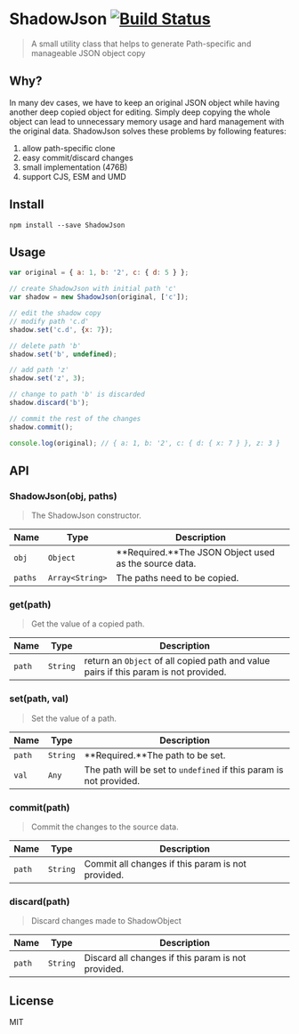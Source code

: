 # ShadowJson [![Build Status](https://travis-ci.org/yuanfux/ShadowJson.svg?branch=master)](https://travis-ci.org/yuanfux/ShadowJson)
> A small utility class that helps to generate Path-specific and manageable JSON object copy

## Why?
In many dev cases, we have to keep an original JSON object while having another deep copied object for editing. Simply deep copying the whole object can lead to unnecessary memory usage and hard management with the original data. ShadowJson solves these problems by following features: 
1. allow path-specific clone
2. easy commit/discard changes
4. small implementation (476B)
3. support CJS, ESM and UMD

## Install

`npm install --save ShadowJson`

## Usage

```javascript
var original = { a: 1, b: '2', c: { d: 5 } };

// create ShadowJson with initial path 'c'
var shadow = new ShadowJson(original, ['c']);

// edit the shadow copy
// modify path 'c.d'
shadow.set('c.d', {x: 7});

// delete path 'b'
shadow.set('b', undefined);

// add path 'z'
shadow.set('z', 3);

// change to path 'b' is discarded
shadow.discard('b');

// commit the rest of the changes
shadow.commit();

console.log(original); // { a: 1, b: '2', c: { d: { x: 7 } }, z: 3 }
```

## API
### ShadowJson(obj, paths)
> The ShadowJson constructor.

Name | Type | Description
--- | --- | ---
`obj` | `Object` | **Required.**The JSON Object used as the source data.
`paths` | `Array<String>` | The paths need to be copied.

### get(path)
> Get the value of a copied path.

Name | Type | Description
--- | --- | ---
`path` | `String` | return an `Object` of all copied path and value pairs if this param is not provided.

### set(path, val)
> Set the value of a path.

Name | Type | Description
--- | --- | ---
`path` | `String` | **Required.**The path to be set.
`val` | `Any` | The path will be set to `undefined` if this param is not provided.

### commit(path)
> Commit the changes to the source data.

Name | Type | Description
--- | --- | ---
`path` | `String` | Commit all changes if this param is not provided.

### discard(path)
> Discard changes made to ShadowObject

Name | Type | Description
--- | --- | ---
`path` | `String` | Discard all changes if this param is not provided.

## License
MIT